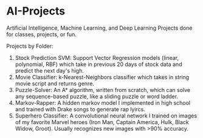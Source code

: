 # AI-Projects
Artificial Intelligence, Machine Learning, and Deep Learning Projects done for classes, projects, or fun.

Projects by Folder:
1) Stock Prediction SVM: Support Vector Regression models (linear, polynomial, RBF) which take in previous 20 days of stock data and predict the next day's high.
2) Movie Classifier: k-Nearest-Neighbors classifier which takes in string movie script and returns genre.
3) Puzzle-Solver: An A* algorithm, written from scratch, which can solve any sequence-based puzzle, like a sliding puzzle or word ladder.
4) Markov-Rapper: A hidden markov model I implemented in high school and trained with Drake songs to generate rap lyircs.
5) Superhero Classifier: A convolutional neural network I trained on images of my favorite Marvel heroes (Iron Man, Captain America, Hulk, Black Widow, Groot). Usually recognizes new images with >90% accuracy. 
